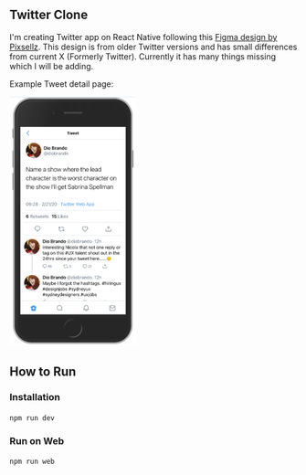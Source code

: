 ## Twitter Clone

I'm creating Twitter app on React Native following this [Figma design by Pixsellz](https://www.figma.com/file/pMHTDS5kpkqfdqnvMP7riX). This design is from older Twitter versions and has small differences from current X (Formerly Twitter). Currently it has many things missing which I will be adding.

Example Tweet detail page:

<img src='design/image.png' width='222'>

## How to Run

### Installation

`npm run dev`

### Run on Web

`npm run web`
